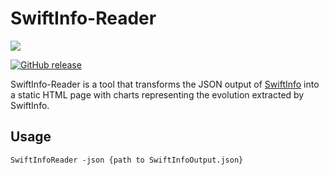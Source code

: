 # SwiftInfo-Reader

<img src="https://i.imgur.com/62jNGdh.png">

[![GitHub release](https://img.shields.io/github/tag/rockbruno/SwiftInfo-Reader.svg)](https://github.com/rockbruno/SwiftInfo-Reader/releases)

SwiftInfo-Reader is a tool that transforms the JSON output of [SwiftInfo](https://github.com/rockbruno/SwiftInfo) into a static HTML page with charts representing the evolution extracted by SwiftInfo.

## Usage

`SwiftInfoReader -json {path to SwiftInfoOutput.json}`
